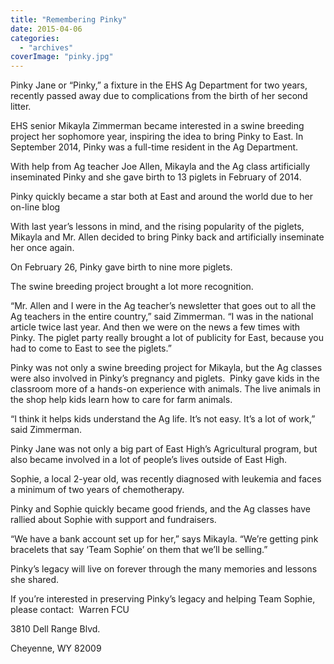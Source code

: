 ```yaml
---
title: "Remembering Pinky"
date: 2015-04-06
categories: 
  - "archives"
coverImage: "pinky.jpg"
---
```


Pinky Jane or “Pinky,” a fixture in the EHS Ag Department for two years, recently passed away due to complications from the birth of her second litter.

EHS senior Mikayla Zimmerman became interested in a swine breeding project her sophomore year, inspiring the idea to bring Pinky to East. In September 2014, Pinky was a full-time resident in the Ag Department.

With help from Ag teacher Joe Allen, Mikayla and the Ag class artificially inseminated Pinky and she gave birth to 13 piglets in February of 2014.

Pinky quickly became a star both at East and around the world due to her on-line blog

With last year’s lessons in mind, and the rising popularity of the piglets, Mikayla and Mr. Allen decided to bring Pinky back and artificially inseminate her once again.

On February 26, Pinky gave birth to nine more piglets.

The swine breeding project brought a lot more recognition.

“Mr. Allen and I were in the Ag teacher’s newsletter that goes out to all the Ag teachers in the entire country,” said Zimmerman. “I was in the national article twice last year. And then we were on the news a few times with Pinky. The piglet party really brought a lot of publicity for East, because you had to come to East to see the piglets.”

Pinky was not only a swine breeding project for Mikayla, but the Ag classes were also involved in Pinky’s pregnancy and piglets.  Pinky gave kids in the classroom more of a hands-on experience with animals. The live animals in the shop help kids learn how to care for farm animals.

“I think it helps kids understand the Ag life. It’s not easy. It’s a lot of work,” said Zimmerman.

Pinky Jane was not only a big part of East High’s Agricultural program, but also became involved in a lot of people’s lives outside of East High.

Sophie, a local 2-year old, was recently diagnosed with leukemia and faces a minimum of two years of chemotherapy.

Pinky and Sophie quickly became good friends, and the Ag classes have rallied about Sophie with support and fundraisers.

“We have a bank account set up for her,” says Mikayla. “We’re getting pink bracelets that say ‘Team Sophie’ on them that we’ll be selling.”

Pinky’s legacy will live on forever through the many memories and lessons she shared.

If you’re interested in preserving Pinky’s legacy and helping Team Sophie, please contact:  Warren FCU

3810 Dell Range Blvd.

Cheyenne, WY 82009
